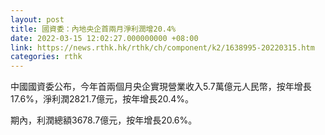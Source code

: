 ```yaml
---
layout: post
title: 國資委：內地央企首兩月淨利潤增20.4%
date: 2022-03-15 12:02:27.000000000 +08:00
link: https://news.rthk.hk/rthk/ch/component/k2/1638995-20220315.htm
categories: rthk
---
```


中國國資委公布，今年首兩個月央企實現營業收入5.7萬億元人民幣，按年增長17.6%，淨利潤2821.7億元，按年增長20.4%。

期內，利潤總額3678.7億元，按年增長20.6%。
